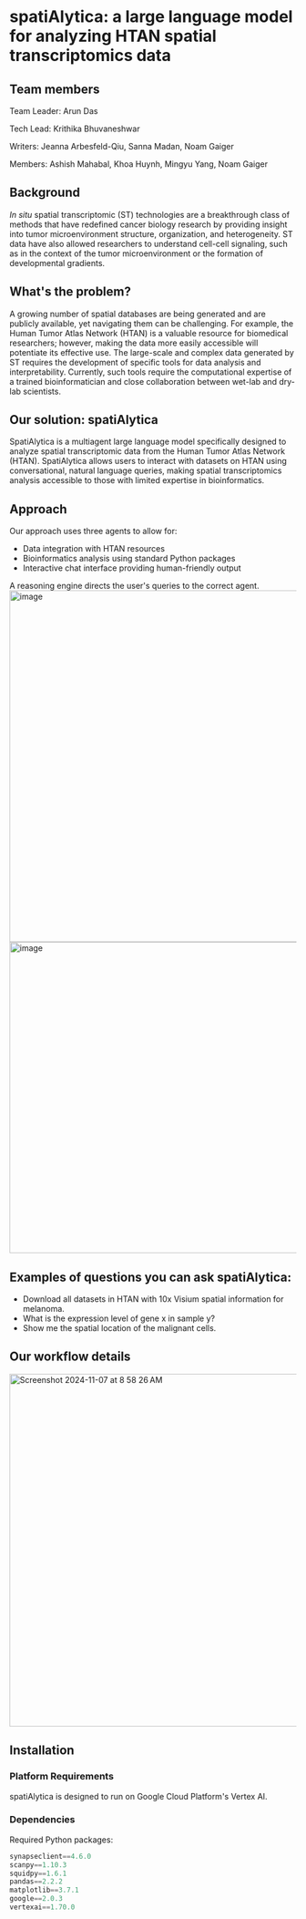 # spatiAlytica: a large language model for analyzing HTAN spatial transcriptomics data 

## Team members
Team Leader: Arun Das

Tech Lead: Krithika Bhuvaneshwar

Writers: Jeanna Arbesfeld-Qiu, Sanna Madan, Noam Gaiger

Members: Ashish Mahabal, Khoa Huynh, Mingyu Yang, Noam Gaiger

## Background
*In situ* spatial transcriptomic (ST) technologies are a breakthrough class of methods that have redefined cancer biology research by providing insight into tumor microenvironment structure, organization, and heterogeneity. ST data have also allowed researchers to understand cell-cell signaling, such as in the context of the tumor microenvironment or the formation of developmental gradients. 

## What's the problem?
A growing number of spatial databases are being generated and are publicly available, yet navigating them can be challenging. For example, the Human Tumor Atlas Network (HTAN) is a valuable resource for biomedical researchers; however, making the data more easily accessible will potentiate its effective use. The large-scale and complex data generated by ST requires the development of specific tools for data analysis and interpretability. Currently, such tools require the computational expertise of a trained bioinformatician and close collaboration between wet-lab and dry-lab scientists.

## Our solution: spatiAlytica

SpatiAlytica is a multiagent large language model specifically designed to analyze spatial transcriptomic data from the Human Tumor Atlas Network (HTAN). SpatiAlytica allows users to interact with datasets on HTAN using conversational, natural language queries, making spatial transcriptomics analysis accessible to those with limited expertise in bioinformatics.

## Approach
Our approach uses three agents to allow for:
- Data integration with HTAN resources
- Bioinformatics analysis using standard Python packages
- Interactive chat interface providing human-friendly output

A reasoning engine directs the user's queries to the correct agent.
<img width="617" alt="image" src="https://github.com/user-attachments/assets/dc634dd7-6013-4b68-94c8-089ca1396378">
<img width="546" alt="image" src="https://github.com/user-attachments/assets/6665cbd9-34cb-49fb-9d17-95cf8710c8a8">


## Examples of questions you can ask spatiAlytica:
* Download all datasets in HTAN with 10x Visium spatial information for melanoma.
* What is the expression level of gene x in sample y?
* Show me the spatial location of the malignant cells.

## Our workflow details
<img width="619" alt="Screenshot 2024-11-07 at 8 58 26 AM" src="https://github.com/user-attachments/assets/9bff23be-f4e4-4587-8d51-a074d3fa2598">

## Installation

### Platform Requirements
spatiAlytica is designed to run on Google Cloud Platform's Vertex AI.

### Dependencies
Required Python packages:
```python
synapseclient==4.6.0
scanpy==1.10.3
squidpy==1.6.1
pandas==2.2.2
matplotlib==3.7.1
google==2.0.3
vertexai==1.70.0


